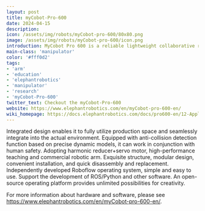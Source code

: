 ```yaml
---
layout: post
title: myCobot-Pro-600
date: 2024-04-15
description:
icon: /assets/img/robots/myCobot-pro-600/80x80.png
image: /assets/img/robots/myCobot-pro-600/icon.png
introduction: MyCobot Pro 600 is a reliable lightweight collaborative robot developed by Elephant Robotics, featuring a mini integrated design.
main-class: 'manipulator'
color: '#fff0d2'
tags:
- 'arm'
- 'education'
- 'elephantrobotics'
- 'manipulator'
- 'research'
- 'myCobot-Pro-600'
twitter_text: Checkout the myCobot-Pro-600
website: https://www.elephantrobotics.com/en/myCobot-pro-600-en/
wiki_homepage: https://docs.elephantrobotics.com/docs/pro600-en/12-ApplicationBaseROS/
---
```




Integrated design enables it to fully utilize production space and seamlessly integrate into the actual environment. Equipped with anti-collision detection function based on precise dynamic models, it can work in conjunction with human safety. Adopting harmonic reducer+servo motor, high-performance teaching and commercial robotic arm. Exquisite structure, modular design, convenient installation, and quick disassembly and replacement.
Independently developed Roboflow operating system, simple and easy to use. Support the development of ROS/Python and other software. An open-source operating platform provides unlimited possibilities for creativity.

For more information about hardware and software, please see <https://www.elephantrobotics.com/en/myCobot-pro-600-en/>.